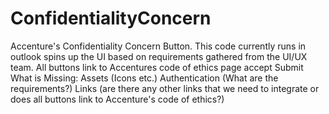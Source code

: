 # ConfidentialityConcern
Accenture's Confidentiality Concern Button.
This code currently runs in outlook spins up the UI based on requirements gathered from the UI/UX team. All buttons link to Accentures code of ethics page accept Submit
What is Missing: 
Assets (Icons etc.)
Authentication (What are the requirements?)
Links (are there any other links that we need to integrate or does all buttons link to Accenture's code of ethics?)
